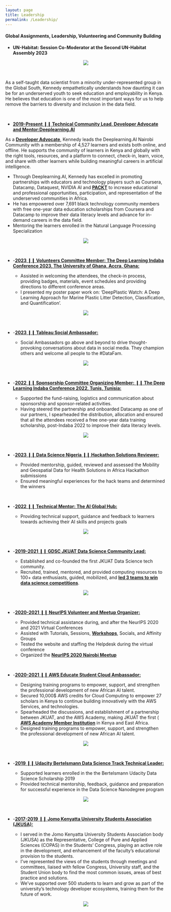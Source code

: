 ```yaml
---
layout: page
title: Leadership
permalink: /Leadership/
---
```

#### Global Assignments, Leadership, Volunteering and Community Building

-   **UN-Habitat: Session Co-Moderator at the Second UN-Habitat Assembly 2023**

<center>
  <figure>
    <img src="https://raw.githubusercontent.com/kennedykwangari/kennedykwangari.github.io/master/images/unhab2.jfif">
      </figure>
</center>

<br/>


As a self-taught data scientist from a minority under-represented group in the Global South, Kennedy empathetically understands how daunting it can be for an underserved youth to seek education and employability in Kenya. He believes that education is one of the most important ways for us to help remove the barriers to diversity and inclusion in the data field.

<br/>


-   [**2019-Present ❙❙ Technical Community Lead, Developer Advocate and Mentor:Deeplearning.AI**](https://www.deeplearning.ai/breaking-into-ai-juggling-work-projects-and-personal-life-with-kennedy-wangari/)

As a [**Developer Advocate**](https://drive.google.com/file/d/1cIZnNTFTC4s_Dt_HGbFYuUAbCoAIqwsQ/view?usp=drive_link), Kennedy leads the Deeplearning.AI Nairobi Community with a membership of 4,527 learners and exists both online, and offline.  He supports the community of learners in Kenya and globally with the right tools, resources, and a platform to connect, check-in, learn, voice, and share with other learners while building meaningful careers in artificial intelligence.

- Through Deeplearning.AI, Kennedy has excelled in promoting partnerships with educators and technology players such as Coursera, Datacamp, Dataquest, NVIDIA AI and [**PACKT**](https://www.linkedin.com/posts/packt-publishing_datascience-data-packtexpertnetwork-activity-6803619378156883968-oaY1/) to increase educational and professional opportunities, participation, and representation of the underserved communities in Africa.
- He has empowered over 7,691 black technology community members with free one-year data education scholarships from Coursera and Datacamp to improve their data literacy levels and advance for in-demand careers in the data field.
- Mentoring the learners enrolled in the Natural Language Processing Specialization



<center>
  
  <figure>
    <img src="https://raw.githubusercontent.com/kennedykwangari/kennedykwangari.github.io/master/images/Deeplearning.AI.jpg">
      </figure>
</center>

<br/>

-  -[**2023 ❙❙ Volunteers Committee Member: The Deep Learning Indaba Conference 2023, The University of Ghana, Accra, Ghana:**](https://drive.google.com/file/d/1K2H_suKAgD2UbmOHBivF7b-gbk5nabyQ/view)

    -   Assisted in welcoming the attendees, the check-in process, providing badges, materials, event schedules and providing directions to different conference areas.
    -   I presented my poster paper work on: ‘DeepPlastic Watch:  A Deep Learning Approach for Marine Plastic Litter Detection, Classification, and Quantification’.

 <center>
  <figure>
    <img src="https://raw.githubusercontent.com/kennedykwangari/kennedykwangari.github.io/master/images/kennedyaccra.jpg">
      </figure>
</center>

  <br/>

-  -[**2023 ❙❙ Tableau Social Ambassador:**](https://drive.google.com/file/d/1K2H_suKAgD2UbmOHBivF7b-gbk5nabyQ/view)

    -   Social Ambassadors go above and beyond to drive thought-provoking conversations about data in social media. They champion others and welcome all people to the #DataFam.

 <center>
  <figure>
    <img src="https://raw.githubusercontent.com/kennedykwangari/kennedykwangari.github.io/master/images/tableau.jfif">
      </figure>
</center>

  <br/>
  

-  -[**2022 ❙❙ Sponsorship Committee Organizing Member: ❙❙ The Deep Learning Indaba Conference 2022, Tunis, Tunisia:**](https://deeplearningindaba.com/2022/indaba/organisers/)

    -   Supported the fund-raising, logistics and communication about sponsorship and sponsor-related activities.
    -   Having steered the partnership and onboarded Datacamp as one of our partners, I spearheaded the distribution, allocation and ensured that all the attendees received a free one-year data training scholarship, post-Indaba 2022 to improve their data literacy levels.

 <center>
  <figure>
    <img src="https://raw.githubusercontent.com/kennedykwangari/kennedykwangari.github.io/master/images/dliaccra.jpg">
      </figure>
</center>

<br/>


-  -[**2023 ❙❙ Data Science Nigeria ❙❙ Hackathon Solutions Reviewer:**](https://drive.google.com/file/d/14CM-g9TzLwccVbohp9ZUV1_EFaryKIi2/view)

    -   Provided mentorship, guided, reviewed and assessed the Mobility and Geospatial Data for Health Solutions in Africa Hackathon submissions
    -   Ensured meaningful experiences for the hack teams and determined the winners


<br/>

-  -[**2022 ❙❙ Technical Mentor: The AI Global Hub:**](https://globalaihub.com/top-50-thought-leaders-to-influence-your-mind)

    -   Providing technical support, guidance and feedback to learners towards achieving their AI skills and projects goals

<center>
  <figure>
    <img src="https://raw.githubusercontent.com/kennedykwangari/kennedykwangari.github.io/master/images/aiglobalhub.jpg">
      </figure>
</center>

<br/>


-  -[**2019-2021 ❙❙ GDSC JKUAT Data Science Community Lead:**](https://twitter.com/dscjkuat)

    -   Established and co-founded the first JKUAT Data Science tech community.
    -   Recruited, trained, mentored, and provided computing resources to 100+ data enthusiasts, guided, mobilized, and [**led 3 teams to win data science competitions**](https://dailyactive.info/2019/03/27/congrats-4-students-feted-at-oracle-student-hackathon-challenge/).


<center>
  
  <figure>
    <img src="https://raw.githubusercontent.com/kennedykwangari/kennedykwangari.github.io/master/images/dscjkuat.jpg">
      </figure>
</center>

<br/>

-  -[**2020-2021 ❙❙ NeurIPS Volunteer and Meetup Organizer:**](https://www.google.com/maps/d/u/1/viewer?mid=1IYwYCUCsAY0KlH2JsG-gP0WIBGb3afhv&ll=11.088801368616773%2C23.443450434696405&z=5)

    -   Provided technical assistance during, and after the NeurIPS 2020 and  2021 Virtual Conferences
    -   Assisted with Tutorials, Sessions, [**Workshops**](https://www.eventbrite.com/e/pie-ai-nairobi-neurips-2020-meetup-tickets-128815068337), Socials, and Affinity Groups
    -   Tested the website and staffing the Helpdesk during the virtual conference
    -   Organized the [**NeurIPS 2020 Nairobi Meetup**](https://twitter.com/DiscoverJKUAT/status/1329000645479772161)

<br/>

-  -[**2020-2021 ❙❙ AWS Educate Student Cloud Ambassador:**](https://aws.amazon.com/blogs/publicsector/aws-educate-announces-inaugural-student-ambassador-cohort/)

    -   Designing training programs to empower, support, and strengthen the professional development of new African AI talent.
    -   Secured 10,000$ AWS credits for Cloud Computing to empower 27 scholars in Kenya to continue building innovatively with the AWS Services, and technologies.
    -   Spearheaded the discussions, and establishment of a partnership between JKUAT, and the AWS Academy, making JKUAT the first ( [**AWS Academy Member Institution**](https://awseducate-public.s3.amazonaws.com/student-ambassador/Student+Certificates+5.22/Certificates+Updated-+5.22_01(149).pdf) in Kenya and East Africa.
    -   Designed training programs to empower, support, and strengthen the professional development of new African AI talent.

<center>
  <figure>
    <img src="https://raw.githubusercontent.com/kennedykwangari/kennedykwangari.github.io/master/images/awseducate.jpeg">
      </figure>
</center>

<br/>


-  -[**2019 ❙❙ Udacity Bertelsmann Data Science Track Technical Leader:**](https://docs.google.com/spreadsheets/d/1P88ZSsQ2MXXda-NBoDi5nD5B1xk0QPYs8dhtKUYXYhE/edit#gid=0)

    -   Supported learners enrolled in the the Bertelsmann Udacity Data Science Scholarship 2019
    -   Provided technical mentorship, feedback, guidance and preparation for successful experience in the Data Science Nanodegree program

<center>
  <figure>
    <img src="https://raw.githubusercontent.com/kennedykwangari/kennedykwangari.github.io/master/images/udacitydata.jpg">
      </figure>
</center>

<br/>



-  -[**2017-2019 ❙❙ Jomo Kenyatta University Students Association (JKUSA):**](https://docs.google.com/spreadsheets/d/1P88ZSsQ2MXXda-NBoDi5nD5B1xk0QPYs8dhtKUYXYhE/edit#gid=0)

    -   I served in the Jomo Kenyatta University Students Association body (JKUSA) as the Representative, College of Pure and Applied Sciences (COPAS) in the Students’ Congress, playing an active role in the development, and enhancement of the faculty’s educational provision to the students.
    -   I’ve represented the views of the students through meetings and committees, liaised with fellow Congress, University staff, and the Student Union body to find the most common issues, areas of best practice and solutions.
    -   We’ve supported over 500 students to learn and grow as part of the university’s technology developer ecosystems, training them for the future of work.

<center>
  
  <figure>
    <img src="https://raw.githubusercontent.com/kennedykwangari/kennedykwangari.github.io/master/images/JKUAT (5).jpg">
      </figure>
</center>


<br/>





